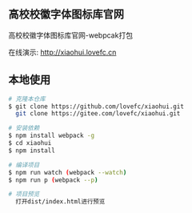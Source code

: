 ## 高校校徽字体图标库官网

高校校徽字体图标库官网-webpcak打包

在线演示: http://xiaohui.lovefc.cn

## 本地使用

```bash
# 克隆本仓库
$ git clone https://github.com/lovefc/xiaohui.git 
  git clone https://gitee.com/lovefc/xiaohui.git

# 安装依赖
$ npm install webpack -g
$ cd xiaohui
$ npm install 

# 编译项目
$ npm run watch (webpack --watch)
$ npm run p (webpack --p)

# 项目预览
  打开dist/index.html进行预览

```
